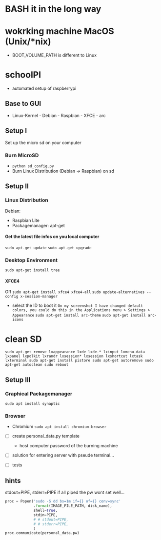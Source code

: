 # BASH it in the long way

# wokrking machine MacOS (Unix/\*nix)
- BOOT_VOLUME_PATH is different to Linux
# schoolPI
- automated setup of raspberrypi
## Base to GUI
- Linux-Kernel - Debian - Raspbian - XFCE - arc
## Setup I
Set up the micro sd on your computer
### Burn MicroSD
- `python sd_config.py`
-  Burn Linux Distribution (Debian -> Raspbian) on sd
## Setup II
### Linux Distribution
Debian:
- Raspbian Lite
- Packagemanager: apt-get
#### Get the latest file infos on you local computer
`sudo apt-get update`
`sudo apt-get upgrade`
### Desktop Environment
`sudo apt-get install tree`
#### XFCE4
<!-- `sudo apt-get install xfce4 xfce4-terminal` -->
OR
`sudo apt-get install xfce4 xfce4-all`
`sudo update-alternatives --config x-session-manager`
- select the ID to boot it `On my screenshot I have changed default colors, you could do this in the Applications menu > Settings > Appearance`
`sudo apt-get install arc-theme`
`sudo apt-get install arc-icons`
# clean SD
`sudo apt-get remove lxappearance lxde lxde-* lxinput lxmenu-data lxpanel lxpolkit lxrandr lxsession* lxsession lxshortcut lxtask lxterminal
sudo apt-get install pistore
sudo apt-get autoremove
sudo apt-get autoclean
sudo reboot`
## Setup III
### Graphical Packagemanager
`sudo apt install synaptic`
### Browser
- Chromium
`sudo apt install chromium-browser`

- [ ] create personal_data.py template
    - host computer password of the burning machine
- [ ] solution for entering server with pseude terminal...
- [ ] tests


## hints
stdout=PIPE,
stderr=PIPE
if all piped the pw wont set well...
``` python
proc = Popen('sudo -S dd bs=1m if={} of={} conv=sync'
             .format(IMAGE_FILE_PATH, disk_name),
             shell=True,
             stdin=PIPE,
             # # stdout=PIPE,
             # # stderr=PIPE,
             )
proc.communicate(personal_data.pw)
```
